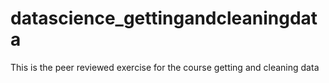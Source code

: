 # datascience_gettingandcleaningdata
This is the peer reviewed exercise for the course getting and cleaning data
